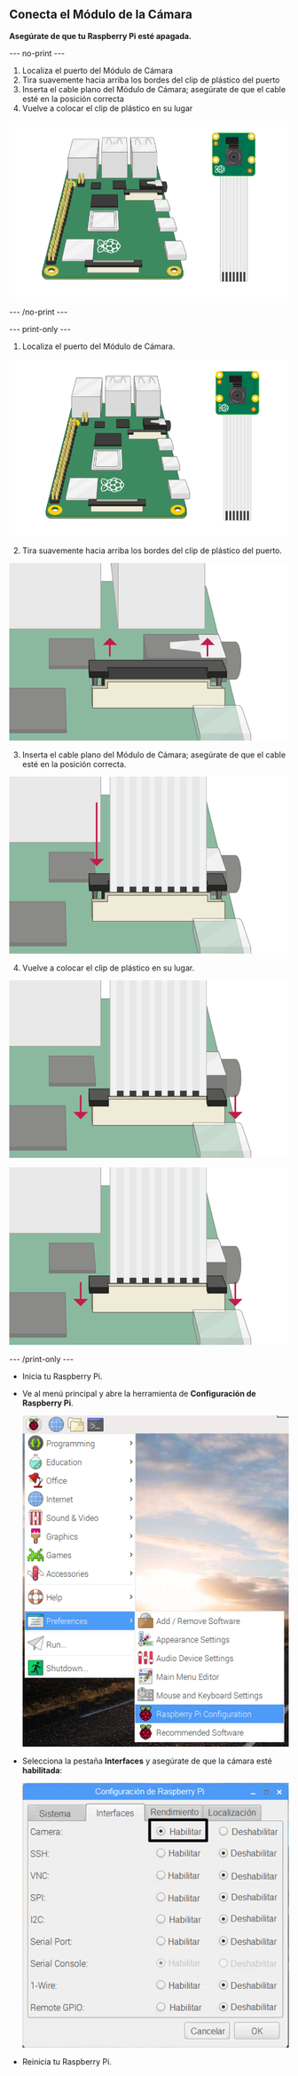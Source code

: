 ## Conecta el Módulo de la Cámara

**Asegúrate de que tu Raspberry Pi esté apagada.**

--- no-print ---

1. Localiza el puerto del Módulo de Cámara
2. Tira suavemente hacia arriba los bordes del clip de plástico del puerto
3. Inserta el cable plano del Módulo de Cámara; asegúrate de que el cable esté en la posición correcta
4. Vuelve a colocar el clip de plástico en su lugar

![Animación de cómo conectar el módulo de cámara Raspberry Pi](images/connect-camera.gif)

--- /no-print ---

--- print-only ---

1. Localiza el puerto del Módulo de Cámara.

![módulo de cámara y raspberry pi](images/connect-camera1.png)

2. Tira suavemente hacia arriba los bordes del clip de plástico del puerto.

![puerto del módulo de la cámara levantado](images/connect-camera2.png)

3. Inserta el cable plano del Módulo de Cámara; asegúrate de que el cable esté en la posición correcta.

![cable plano del módulo de la cámara insertado en el puerto](images/connect-camera3.png)

4. Vuelve a colocar el clip de plástico en su lugar.

![puerto del módulo de la cámara bajado](images/connect-camera4.png)

![puerto del módulo de la cámara bajado](images/connect-camera4.png)

--- /print-only ---

- Inicia tu Raspberry Pi.

- Ve al menú principal y abre la herramienta de **Configuración de Raspberry Pi**.

    ![Herramienta de configuración de Raspberry Pi](images/pi-configuration-menu.png)

- Selecciona la pestaña **Interfaces** y asegúrate de que la cámara esté **habilitada**:

    ![Cámara habilitada](images/pi-configuration-interfaces-annotated.png)

- Reinicia tu Raspberry Pi.
